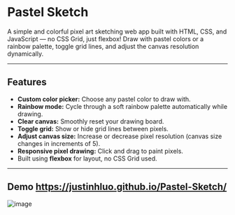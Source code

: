 # Pastel Sketch

A simple and colorful pixel art sketching web app built with HTML, CSS, and JavaScript — no CSS Grid, just flexbox! Draw with pastel colors or a rainbow palette, toggle grid lines, and adjust the canvas resolution dynamically.

---

## Features

- **Custom color picker:** Choose any pastel color to draw with.
- **Rainbow mode:** Cycle through a soft rainbow palette automatically while drawing.
- **Clear canvas:** Smoothly reset your drawing board.
- **Toggle grid:** Show or hide grid lines between pixels.
- **Adjust canvas size:** Increase or decrease pixel resolution (canvas size changes in increments of 5).
- **Responsive pixel drawing:** Click and drag to paint pixels.
- Built using **flexbox** for layout, no CSS Grid used.

---

## Demo https://justinhluo.github.io/Pastel-Sketch/

![image](https://github.com/user-attachments/assets/3767d970-0926-4d9e-a9e0-cd74e12ef2b8)



